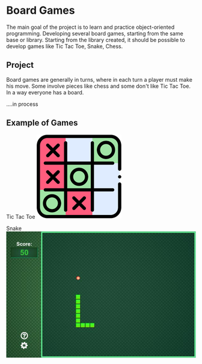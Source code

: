 # Board Games

The main goal of the project is to learn and practice object-oriented programming.
Developing several board games, starting from the same base or library.
Starting from the library created, it should be possible to develop games like Tic Tac Toe, Snake, Chess.


## Project

Board games are generally in turns, where in each turn a player must make his move.
Some involve pieces like chess and some don't like Tic Tac Toe.
In a way everyone has a board.

....in process



## Example of Games
Tic Tac Toe
![Tic Tac Toe](doc\img\TTT.png)

Snake
![Tic Tac Toe](doc\img\Snake.jpg)
